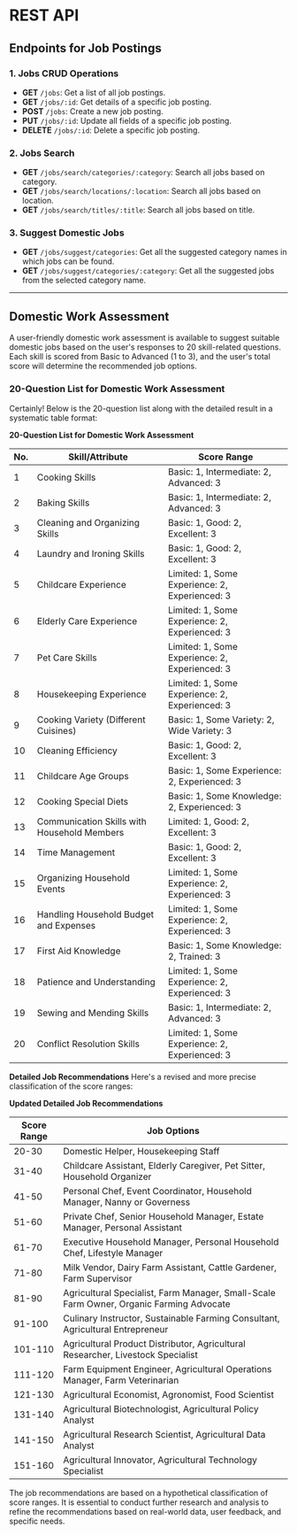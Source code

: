 # REST API

## Endpoints for Job Postings

### 1. Jobs CRUD Operations

- **GET** `/jobs`: Get a list of all job postings.
- **GET** `/jobs/:id`: Get details of a specific job posting.
- **POST** `/jobs`: Create a new job posting.
- **PUT** `/jobs/:id`: Update all fields of a specific job posting.
- **DELETE** `/jobs/:id`: Delete a specific job posting.

### 2. Jobs Search

- **GET** `/jobs/search/categories/:category`: Search all jobs based on category.
- **GET** `/jobs/search/locations/:location`: Search all jobs based on location.
- **GET** `/jobs/search/titles/:title`: Search all jobs based on title.

### 3. Suggest Domestic Jobs

- **GET** `/jobs/suggest/categories`: Get all the suggested category names in which jobs can be found.
- **GET** `/jobs/suggest/categories/:category`: Get all the suggested jobs from the selected category name.

---

## Domestic Work Assessment

A user-friendly domestic work assessment is available to suggest suitable domestic jobs based on the user's responses to 20 skill-related questions. Each skill is scored from Basic to Advanced (1 to 3), and the user's total score will determine the recommended job options.

### **20-Question List for Domestic Work Assessment**

Certainly! Below is the 20-question list along with the detailed result in a systematic table format:

**20-Question List for Domestic Work Assessment**

| No. | Skill/Attribute                  | Score Range              |
|-----|----------------------------------|--------------------------|
| 1   | Cooking Skills                   | Basic: 1, Intermediate: 2, Advanced: 3 |
| 2   | Baking Skills                    | Basic: 1, Intermediate: 2, Advanced: 3 |
| 3   | Cleaning and Organizing Skills   | Basic: 1, Good: 2, Excellent: 3 |
| 4   | Laundry and Ironing Skills       | Basic: 1, Good: 2, Excellent: 3 |
| 5   | Childcare Experience             | Limited: 1, Some Experience: 2, Experienced: 3 |
| 6   | Elderly Care Experience          | Limited: 1, Some Experience: 2, Experienced: 3 |
| 7   | Pet Care Skills                  | Limited: 1, Some Experience: 2, Experienced: 3 |
| 8   | Housekeeping Experience          | Limited: 1, Some Experience: 2, Experienced: 3 |
| 9   | Cooking Variety (Different Cuisines) | Basic: 1, Some Variety: 2, Wide Variety: 3 |
| 10  | Cleaning Efficiency              | Basic: 1, Good: 2, Excellent: 3 |
| 11  | Childcare Age Groups             | Basic: 1, Some Experience: 2, Experienced: 3 |
| 12  | Cooking Special Diets            | Basic: 1, Some Knowledge: 2, Experienced: 3 |
| 13  | Communication Skills with Household Members | Limited: 1, Good: 2, Excellent: 3 |
| 14  | Time Management                  | Basic: 1, Good: 2, Excellent: 3 |
| 15  | Organizing Household Events      | Limited: 1, Some Experience: 2, Experienced: 3 |
| 16  | Handling Household Budget and Expenses | Limited: 1, Some Experience: 2, Experienced: 3 |
| 17  | First Aid Knowledge              | Basic: 1, Some Knowledge: 2, Trained: 3 |
| 18  | Patience and Understanding       | Limited: 1, Some Experience: 2, Experienced: 3 |
| 19  | Sewing and Mending Skills        | Basic: 1, Intermediate: 2, Advanced: 3 |
| 20  | Conflict Resolution Skills       | Limited: 1, Some Experience: 2, Experienced: 3 |


**Detailed Job Recommendations**
Here's a revised and more precise classification of the score ranges:

**Updated Detailed Job Recommendations**

| Score Range | Job Options                                                                             |
|-------------|-----------------------------------------------------------------------------------------|
| 20-30       | Domestic Helper, Housekeeping Staff                                                    |
| 31-40       | Childcare Assistant, Elderly Caregiver, Pet Sitter, Household Organizer               |
| 41-50       | Personal Chef, Event Coordinator, Household Manager, Nanny or Governess                |
| 51-60       | Private Chef, Senior Household Manager, Estate Manager, Personal Assistant             |
| 61-70       | Executive Household Manager, Personal Household Chef, Lifestyle Manager                |
| 71-80       | Milk Vendor, Dairy Farm Assistant, Cattle Gardener, Farm Supervisor                    |
| 81-90       | Agricultural Specialist, Farm Manager, Small-Scale Farm Owner, Organic Farming Advocate |
| 91-100      | Culinary Instructor, Sustainable Farming Consultant, Agricultural Entrepreneur         |
| 101-110     | Agricultural Product Distributor, Agricultural Researcher, Livestock Specialist        |
| 111-120     | Farm Equipment Engineer, Agricultural Operations Manager, Farm Veterinarian            |
| 121-130     | Agricultural Economist, Agronomist, Food Scientist                                     |
| 131-140     | Agricultural Biotechnologist, Agricultural Policy Analyst                             |
| 141-150     | Agricultural Research Scientist, Agricultural Data Analyst                            |
| 151-160     | Agricultural Innovator, Agricultural Technology Specialist                             |


The job recommendations are based on a hypothetical classification of score ranges. It is essential to conduct further research and analysis to refine the recommendations based on real-world data, user feedback, and specific needs.
